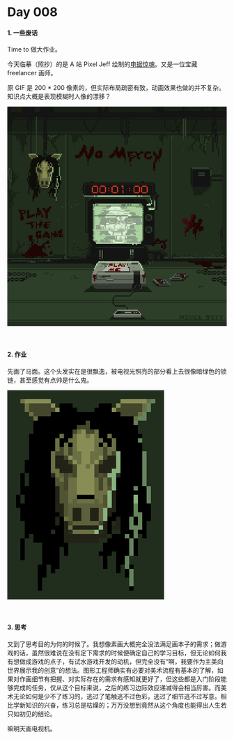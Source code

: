 # Day 008

#### 1. 一些废话 

Time to 做大作业。

今天临摹（照抄）的是 A 站 Pixel Jeff 绘制的[电锯惊魂](https://www.artstation.com/artwork/lQlWa)。又是一位宝藏 freelancer 画师。

原 GIF 是 200 * 200 像素的，但实际布局疏密有致，动画效果也做的并不复杂。知识点大概是表现模糊时人像的漂移？

![飘移](../images/20230207/pixel-jeff-jigsaw.png)

<br>

#### 2. 作业

先画了马面。这个头发实在是很飘逸，被电视光照亮的部分看上去很像暗绿色的锁链，甚至感觉有点帅是什么鬼。

![马面](../images/20230207/Sprite-0003.png)

<br>

#### 3. 思考

又到了思考目的为何的时候了。我想像素画大概完全没法满足画本子的需求；做游戏的话，虽然很难说在没有定下需求的时候便确定自己的学习目标，但无论如何我有想做成游戏的点子，有试水游戏开发的动机，但完全没有“啊，我要作为主美向世界展示我的创意”的想法。图形工程师确实有必要对美术流程有基本的了解，如果对作画细节有把握、对实际存在的需求有感知就更好了，但这些都是入门阶段能够完成的任务，仅从这个目标来说，之后的练习边际效应递减得会相当厉害。而美术无论如何是少不了练习的，逃过了笔触逃不过色彩，逃过了细节逃不过写意。相比学新知识的兴奋，练习总是枯燥的；万万没想到竟然从这个角度也能得出人生若只如初见的结论。

嘛明天画电视机。
